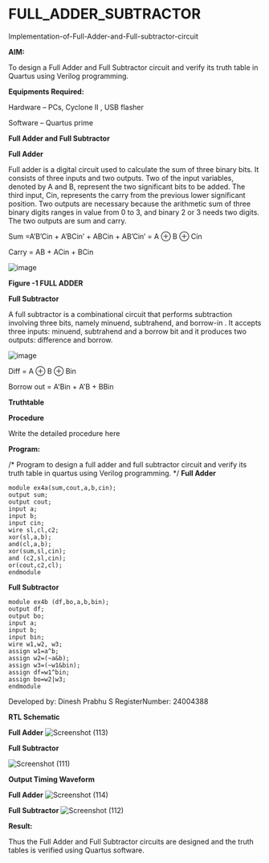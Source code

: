 # FULL_ADDER_SUBTRACTOR

Implementation-of-Full-Adder-and-Full-subtractor-circuit

**AIM:**

To design a Full Adder and Full Subtractor circuit and verify its truth table in Quartus using Verilog programming.

**Equipments Required:**

Hardware – PCs, Cyclone II , USB flasher

Software – Quartus prime

**Full Adder and Full Subtractor**

**Full Adder**

Full adder is a digital circuit used to calculate the sum of three binary bits. It consists of three inputs and two outputs. Two of the input variables, denoted by A and B, represent the two significant bits to be added. The third input, Cin, represents the carry from the previous lower significant position. Two outputs are necessary because the arithmetic sum of three binary digits ranges in value from 0 to 3, and binary 2 or 3 needs two digits. The two outputs are sum and carry.

Sum =A’B’Cin + A’BCin’ + ABCin + AB’Cin’ = A ⊕ B ⊕ Cin 

Carry = AB + ACin + BCin

![image](https://github.com/naavaneetha/FULL_ADDER_SUBTRACTOR/assets/154305477/0f30ba51-5ffb-4198-845f-18e054f675e7)

**Figure -1 FULL ADDER**

**Full Subtractor**

A full subtractor is a combinational circuit that performs subtraction involving three bits, namely minuend, subtrahend, and borrow-in . It accepts three inputs: minuend, subtrahend and a borrow bit and it produces two outputs: difference and borrow.

![image](https://github.com/naavaneetha/FULL_ADDER_SUBTRACTOR/assets/154305477/02b24f51-ab51-4304-9ad6-7b81ffc1ead5)

Diff = A ⊕ B ⊕ Bin 

Borrow out = A'Bin + A'B + BBin

**Truthtable**

**Procedure**

Write the detailed procedure here

**Program:**

/* Program to design a full adder and full subtractor circuit and verify its truth table in quartus using Verilog programming. */
**Full Adder**
```
module ex4a(sum,cout,a,b,cin);
output sum;
output cout;
input a;
input b;
input cin;
wire sl,cl,c2;
xor(sl,a,b);
and(cl,a,b);
xor(sum,sl,cin);
and (c2,sl,cin);
or(cout,c2,cl);
endmodule
```
**Full Subtractor**
```
module ex4b (df,bo,a,b,bin);
output df;
output bo;
input a;
input b;
input bin;
wire w1,w2, w3;
assign w1=a^b;
assign w2=(~a&b);
assign w3=(~w1&bin);
assign df=w1^bin;
assign bo=w2|w3;
endmodule
```

Developed by: Dinesh Prabhu S
RegisterNumber: 24004388

**RTL Schematic**

**Full Adder**
![Screenshot (113)](https://github.com/user-attachments/assets/fbd9fa76-97b3-4022-a081-0698695e563e)


**Full Subtractor**

![Screenshot (111)](https://github.com/user-attachments/assets/719d0a65-7c45-48d6-83e9-551c02cf39a4)


**Output Timing Waveform**

**Full Adder**
![Screenshot (114)](https://github.com/user-attachments/assets/0d1ab4dc-34d0-44b1-9687-b456a6ed352d)


**Full Subtractor**
![Screenshot (112)](https://github.com/user-attachments/assets/38e2b5f0-b9f8-4df4-856c-c28ed9dbf60f)


**Result:**

Thus the Full Adder and Full Subtractor circuits are designed and the truth tables is verified using Quartus software.



